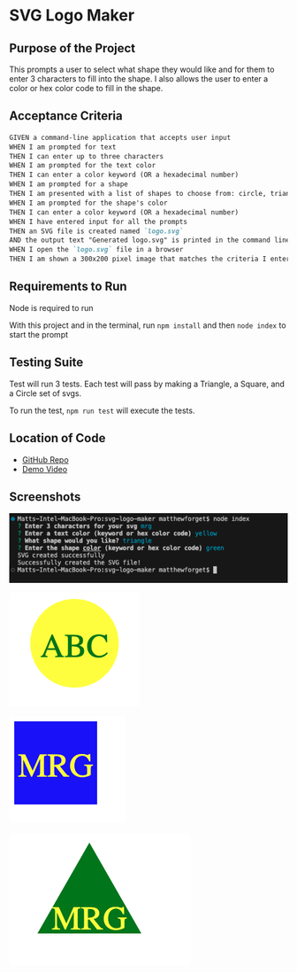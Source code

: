 # SVG Logo Maker

## Purpose of the Project

This prompts a user to select what shape they would like and for them to enter 3 characters to fill into the shape. I also allows the user to enter a color or hex color code to fill in the shape.

## Acceptance Criteria

```md
GIVEN a command-line application that accepts user input
WHEN I am prompted for text
THEN I can enter up to three characters
WHEN I am prompted for the text color
THEN I can enter a color keyword (OR a hexadecimal number)
WHEN I am prompted for a shape
THEN I am presented with a list of shapes to choose from: circle, triangle, and square
WHEN I am prompted for the shape's color
THEN I can enter a color keyword (OR a hexadecimal number)
WHEN I have entered input for all the prompts
THEN an SVG file is created named `logo.svg`
AND the output text "Generated logo.svg" is printed in the command line
WHEN I open the `logo.svg` file in a browser
THEN I am shown a 300x200 pixel image that matches the criteria I entered
```

## Requirements to Run

Node is required to run

With this project and in the terminal, run `npm install` and then `node index` to start the prompt

## Testing Suite

Test will run 3 tests. Each test will pass by making a Triangle, a Square, and a Circle set of svgs.

To run the test, `npm run test` will execute the tests.

## Location of Code

- [GitHub Repo](https://github.com/mgordon82/svg-logo-maker)
- [Demo Video](https://mgordon82.github.io/svg-logo-maker/images/demo-recording.mov)

## Screenshots

![Image of Prompt Answers](./images/prompt-answers.png)

![Image of Circle Logo](./images/circle-example.png)

![Image of Square Logo](./images/square-example.png)

![Image of Triangle Logo](./images/triangle-example.png)
